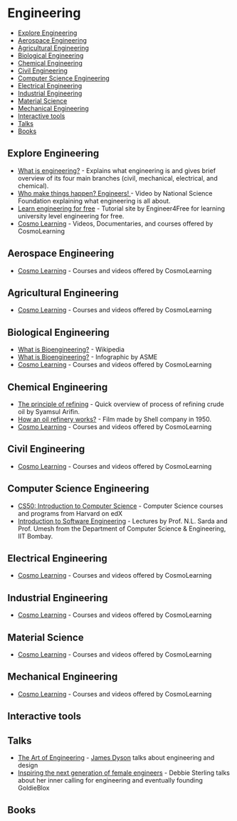 # Engineering

- [Explore Engineering](#explore-engineering)
- [Aerospace Engineering](#aerospace-engineering)
- [Agricultural Engineering](#agricultural-engineering)
- [Biological Engineering](#biological-engineering)
- [Chemical Engineering](#chemical-engineering)
- [Civil Engineering](#civil-engineering)
- [Computer Science Engineering](#computer-science-engineering)
- [Electrical Engineering](#electrical-engineering)
- [Industrial Engineering](#industrial-engineering)
- [Material Science](#material-science)
- [Mechanical Engineering](#mechanical-engineering)
- [Interactive tools](#interactive-tools)
- [Talks](#talks)
- [Books](#books)

## Explore Engineering
- [What is engineering?](https://youtu.be/btGYcizV0iI) - Explains what engineering is and gives brief overview of its four main branches (civil, mechanical, electrical, and chemical).
- [Who make things happen? Engineers! ](https://youtu.be/FAJGx3zP-Eo) - Video by National Science Foundation explaining what engineering is all about.
- [Learn engineering for free](https://www.engineer4free.com) - Tutorial site by Engineer4Free for learning university level engineering for free.
- [Cosmo Learning](https://cosmolearning.org/engineering/) - Videos, Documentaries, and courses offered by CosmoLearning

## Aerospace Engineering
- [Cosmo Learning](https://cosmolearning.org/aerospace-engineering/) - Courses and videos offered by CosmoLearning

## Agricultural Engineering
- [Cosmo Learning](https://cosmolearning.org/agro-engineering/) - Courses and videos offered by CosmoLearning

## Biological Engineering
- [What is Bioengineering?](https://en.wikipedia.org/wiki/Biological_engineering) - Wikipedia  
- [What is Bioengineering?](https://www.asme.org/topics-resources/content/infographic-what-is-bioengineering) - Infographic by ASME
- [Cosmo Learning](https://cosmolearning.org/bioengineering/) - Courses and videos offered by CosmoLearning

## Chemical Engineering
- [The principle of refining](https://www.youtube.com/watch?v=k4cVxGndh9g) - Quick overview of process of refining crude oil by Syamsul Arifin.
- [How an oil refinery works?](https://www.youtube.com/watch?v=hC1PKRmiEvs) - Film made by Shell company in 1950.
- [Cosmo Learning](https://cosmolearning.org/chemical-engineering/) - Courses and videos offered by CosmoLearning

## Civil Engineering
- [Cosmo Learning](https://cosmolearning.org/civil-engineering/) - Courses and videos offered by CosmoLearning

## Computer Science Engineering
- [CS50: Introduction to Computer Science](https://www.edx.org/cs50) - Computer Science courses and programs from Harvard on edX
- [Introduction to Software Engineering](https://cosmolearning.org/courses/introduction-to-software-engineering/) - Lectures by Prof. N.L. Sarda and Prof. Umesh from the Department of Computer Science & Engineering, IIT Bombay.

## Electrical Engineering
- [Cosmo Learning](https://cosmolearning.org/civil-engineering/) - Courses and videos offered by CosmoLearning

## Industrial Engineering
- [Cosmo Learning](https://cosmolearning.org/industrial-engineering/) - Courses and videos offered by CosmoLearning

## Material Science
- [Cosmo Learning](https://cosmolearning.org/materials-science/) - Courses and videos offered by CosmoLearning

## Mechanical Engineering
- [Cosmo Learning](https://cosmolearning.org/mechanical-engineering/) - Courses and videos offered by CosmoLearning

## Interactive tools

## Talks
- [The Art of Engineering](https://archive.org/details/podcast_businessleadership-video_the-art-engineering_1000084846101) - [James Dyson](https://en.wikipedia.org/wiki/James_Dyson) talks about engineering and design
- [Inspiring the next generation of female engineers](https://youtu.be/FEeTLopLkEo) - Debbie Sterling talks about her inner calling for engineering and eventually founding GoldieBlox

## Books
